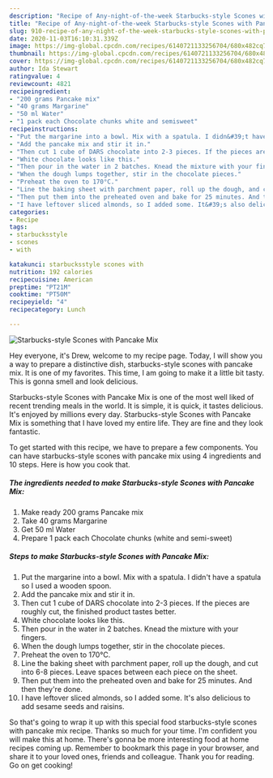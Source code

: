 ```yaml
---
description: "Recipe of Any-night-of-the-week Starbucks-style Scones with Pancake Mix"
title: "Recipe of Any-night-of-the-week Starbucks-style Scones with Pancake Mix"
slug: 910-recipe-of-any-night-of-the-week-starbucks-style-scones-with-pancake-mix
date: 2020-11-03T16:10:31.339Z
image: https://img-global.cpcdn.com/recipes/6140721133256704/680x482cq70/starbucks-style-scones-with-pancake-mix-recipe-main-photo.jpg
thumbnail: https://img-global.cpcdn.com/recipes/6140721133256704/680x482cq70/starbucks-style-scones-with-pancake-mix-recipe-main-photo.jpg
cover: https://img-global.cpcdn.com/recipes/6140721133256704/680x482cq70/starbucks-style-scones-with-pancake-mix-recipe-main-photo.jpg
author: Ida Stewart
ratingvalue: 4
reviewcount: 4821
recipeingredient:
- "200 grams Pancake mix"
- "40 grams Margarine"
- "50 ml Water"
- "1 pack each Chocolate chunks white and semisweet"
recipeinstructions:
- "Put the margarine into a bowl. Mix with a spatula. I didn&#39;t have a spatula so I used a wooden spoon."
- "Add the pancake mix and stir it in."
- "Then cut 1 cube of DARS chocolate into 2-3 pieces. If the pieces are roughly cut, the finished product tastes better."
- "White chocolate looks like this."
- "Then pour in the water in 2 batches. Knead the mixture with your fingers."
- "When the dough lumps together, stir in the chocolate pieces."
- "Preheat the oven to 170°C."
- "Line the baking sheet with parchment paper, roll up the dough, and cut into 6-8 pieces. Leave spaces between each piece on the sheet."
- "Then put them into the preheated oven and bake for 25 minutes. And then they&#39;re done."
- "I have leftover sliced almonds, so I added some. It&#39;s also delicious to add sesame seeds and raisins."
categories:
- Recipe
tags:
- starbucksstyle
- scones
- with

katakunci: starbucksstyle scones with 
nutrition: 192 calories
recipecuisine: American
preptime: "PT21M"
cooktime: "PT50M"
recipeyield: "4"
recipecategory: Lunch

---
```



![Starbucks-style Scones with Pancake Mix](https://img-global.cpcdn.com/recipes/6140721133256704/680x482cq70/starbucks-style-scones-with-pancake-mix-recipe-main-photo.jpg)

Hey everyone, it's Drew, welcome to my recipe page. Today, I will show you a way to prepare a distinctive dish, starbucks-style scones with pancake mix. It is one of my favorites. This time, I am going to make it a little bit tasty. This is gonna smell and look delicious.

Starbucks-style Scones with Pancake Mix is one of the most well liked of recent trending meals in the world. It is simple, it is quick, it tastes delicious. It's enjoyed by millions every day. Starbucks-style Scones with Pancake Mix is something that I have loved my entire life. They are fine and they look fantastic.




To get started with this recipe, we have to prepare a few components. You can have starbucks-style scones with pancake mix using 4 ingredients and 10 steps. Here is how you cook that.

<!--inarticleads1-->

##### The ingredients needed to make Starbucks-style Scones with Pancake Mix:

1. Make ready 200 grams Pancake mix
1. Take 40 grams Margarine
1. Get 50 ml Water
1. Prepare 1 pack each Chocolate chunks (white and semi-sweet)




<!--inarticleads2-->

##### Steps to make Starbucks-style Scones with Pancake Mix:

1. Put the margarine into a bowl. Mix with a spatula. I didn&#39;t have a spatula so I used a wooden spoon.
1. Add the pancake mix and stir it in.
1. Then cut 1 cube of DARS chocolate into 2-3 pieces. If the pieces are roughly cut, the finished product tastes better.
1. White chocolate looks like this.
1. Then pour in the water in 2 batches. Knead the mixture with your fingers.
1. When the dough lumps together, stir in the chocolate pieces.
1. Preheat the oven to 170°C.
1. Line the baking sheet with parchment paper, roll up the dough, and cut into 6-8 pieces. Leave spaces between each piece on the sheet.
1. Then put them into the preheated oven and bake for 25 minutes. And then they&#39;re done.
1. I have leftover sliced almonds, so I added some. It&#39;s also delicious to add sesame seeds and raisins.




So that's going to wrap it up with this special food starbucks-style scones with pancake mix recipe. Thanks so much for your time. I'm confident you will make this at home. There's gonna be more interesting food at home recipes coming up. Remember to bookmark this page in your browser, and share it to your loved ones, friends and colleague. Thank you for reading. Go on get cooking!
